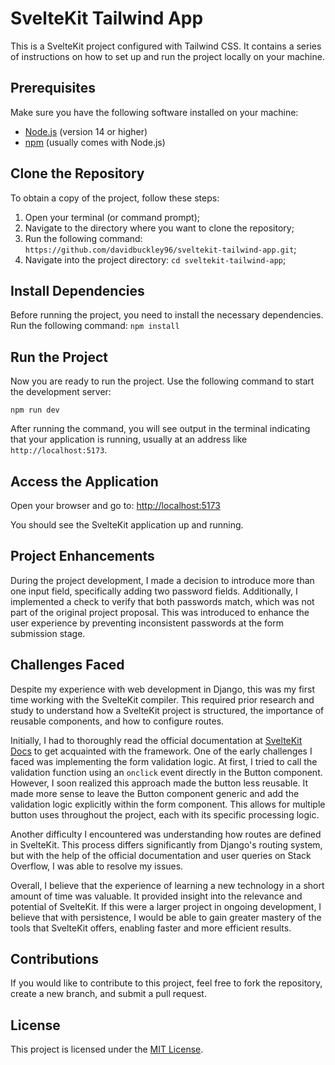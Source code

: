 # SvelteKit Tailwind App

This is a SvelteKit project configured with Tailwind CSS. It contains a series of instructions on how to set up and run the project locally on your machine.

## Prerequisites

Make sure you have the following software installed on your machine:

- [Node.js](https://nodejs.org/) (version 14 or higher)
- [npm](https://www.npmjs.com/) (usually comes with Node.js)

## Clone the Repository

To obtain a copy of the project, follow these steps:

1. Open your terminal (or command prompt);
2. Navigate to the directory where you want to clone the repository;
3. Run the following command: `https://github.com/davidbuckley96/sveltekit-tailwind-app.git`;
4. Navigate into the project directory: `cd sveltekit-tailwind-app`;

## Install Dependencies

Before running the project, you need to install the necessary dependencies. Run the following command:
`npm install`

## Run the Project

Now you are ready to run the project. Use the following command to start the development server:

`npm run dev`

After running the command, you will see output in the terminal indicating that your application is running, usually at an address like `http://localhost:5173`.

## Access the Application

Open your browser and go to:
<http://localhost:5173>

You should see the SvelteKit application up and running.

## Project Enhancements

During the project development, I made a decision to introduce more than one input field, specifically adding two password fields. Additionally, I implemented a check to verify that both passwords match, which was not part of the original project proposal. This was introduced to enhance the user experience by preventing inconsistent passwords at the form submission stage.

## Challenges Faced

Despite my experience with web development in Django, this was my first time working with the SvelteKit compiler. This required prior research and study to understand how a SvelteKit project is structured, the importance of reusable components, and how to configure routes.

Initially, I had to thoroughly read the official documentation at [SvelteKit Docs](https://kit.svelte.dev/docs/introduction) to get acquainted with the framework. One of the early challenges I faced was implementing the form validation logic. At first, I tried to call the validation function using an `onclick` event directly in the Button component. However, I soon realized this approach made the button less reusable. It made more sense to leave the Button component generic and add the validation logic explicitly within the form component. This allows for multiple button uses throughout the project, each with its specific processing logic.

Another difficulty I encountered was understanding how routes are defined in SvelteKit. This process differs significantly from Django's routing system, but with the help of the official documentation and user queries on Stack Overflow, I was able to resolve my issues.

Overall, I believe that the experience of learning a new technology in a short amount of time was valuable. It provided insight into the relevance and potential of SvelteKit. If this were a larger project in ongoing development, I believe that with persistence, I would be able to gain greater mastery of the tools that SvelteKit offers, enabling faster and more efficient results.

## Contributions

If you would like to contribute to this project, feel free to fork the repository, create a new branch, and submit a pull request.

## License

This project is licensed under the [MIT License](https://opensource.org/licenses/MIT).


